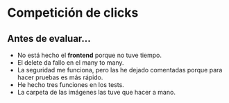 # Competición de clicks
## Antes de evaluar...
- No está hecho el **frontend** porque no tuve tiempo.
- El delete da fallo en el many to many.
- La seguridad me funciona, pero las he dejado comentadas porque para hacer pruebas es más rápido.
- He hecho tres funciones en los tests.
- La carpeta de las imágenes las tuve que hacer a mano.
